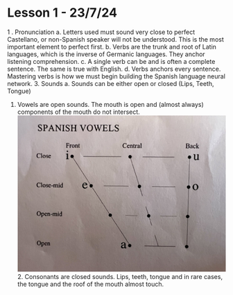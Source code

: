 # Lesson 1 - 23/7/24

1 . Pronunciation
 a. Letters used must sound very close to perfect Castellano, or non-Spanish speaker will not be understood. This is the most important element to perfect first.
 b. Verbs are the trunk and root of Latin languages, which is the inverse of Germanic languages. They anchor listening comprehension.
 c. A single verb can be and is often a complete sentence. The same is true with English.
 d. Verbs anchors every sentence. Mastering verbs is how we must begin building the Spanish language neural network.
3. Sounds
 a. Sounds can be either open or closed (Lips, Teeth, Tongue)
  1. Vowels are open sounds. The mouth is open and (almost always) components of the mouth do not intersect. ![Spanish Vowels Mouth Position](Image_Assets/Spanish_Vowels_Mouth_Position.jpeg)  2. Consonants are closed sounds. Lips, teeth, tongue and in rare cases, the tongue and the roof of the mouth almost touch.
